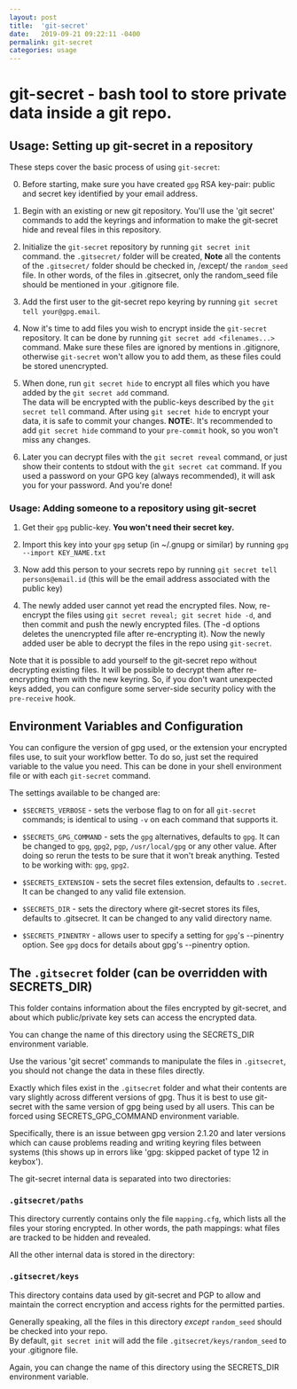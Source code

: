 ```yaml
---
layout: post
title:  'git-secret'
date:   2019-09-21 09:22:11 -0400
permalink: git-secret
categories: usage
---
```

git-secret - bash tool to store private data inside a git repo.
=============================================

## Usage: Setting up git-secret in a repository

These steps cover the basic process of using `git-secret`:

0. Before starting, make sure you have created `gpg` RSA key-pair: public and secret key identified by your email address.

1. Begin with an existing or new git repository. You'll use the 'git secret' commands to add the keyrings and information 
to make the git-secret hide and reveal files in this repository.

2. Initialize the `git-secret` repository by running `git secret init` command. the `.gitsecret/` folder will be created, 
**Note** all the contents of the `.gitsecret/` folder should be checked in, /except/ the `random_seed` file. 
In other words, of the files in .gitsecret, only the random_seed file should be mentioned in your .gitignore file.

3. Add the first user to the git-secret repo keyring by running `git secret tell your@gpg.email`.

4. Now it's time to add files you wish to encrypt inside the `git-secret` repository. 
It can be done by running `git secret add <filenames...>` command. Make sure these files are ignored by mentions in 
.gitignore, otherwise `git-secret` won't allow you to add them, as these files could be stored unencrypted.

5. When done, run `git secret hide` to encrypt all files which you have added by the `git secret add` command.  
The data will be encrypted with the public-keys described by the `git secret tell` command. 
After using `git secret hide` to encrypt your data, it is safe to commit your changes. 
**NOTE:**. It's recommended to add `git secret hide` command to your `pre-commit` hook, so you won't miss any changes.

6. Later you can decrypt files with the `git secret reveal` command, or just show their contents to stdout with the 
`git secret cat` command. If you used a password on your GPG key (always recommended), it will ask you for your password. 
And you're done!

### Usage: Adding someone to a repository using git-secret

1. Get their `gpg` public-key. **You won't need their secret key.**

2. Import this key into your `gpg` setup (in ~/.gnupg or similar) by running `gpg --import KEY_NAME.txt`

3. Now add this person to your secrets repo by running `git secret tell persons@email.id` 
(this will be the email address associated with the public key)

4. The newly added user cannot yet read the encrypted files. Now, re-encrypt the files using 
`git secret reveal; git secret hide -d`, and then commit and push the newly encrypted files. 
(The -d options deletes the unencrypted file after re-encrypting it). 
Now the newly added user be able to decrypt the files in the repo using `git-secret`.

Note that it is possible to add yourself to the git-secret repo without decrypting existing files. 
It will be possible to decrypt them after re-encrypting them with the new keyring. So, if you don't 
want unexpected keys added, you can configure some server-side security policy with the `pre-receive` hook.

## Environment Variables and Configuration

You can configure the version of gpg used, or the extension your encrypted files use, to suit your workflow better. 
To do so, just set the required variable to the value you need. 
This can be done in your shell environment file or with each `git-secret` command.

The settings available to be changed are:

* `$SECRETS_VERBOSE` - sets the verbose flag to on for all `git-secret` commands; is identical
to using `-v` on each command that supports it.

* `$SECRETS_GPG_COMMAND` - sets the `gpg` alternatives, defaults to `gpg`. 
It can be changed to `gpg`, `gpg2`, `pgp`, `/usr/local/gpg` or any other value. 
After doing so rerun the tests to be sure that it won't break anything. Tested to be working with: `gpg`, `gpg2`.

* `$SECRETS_EXTENSION` - sets the secret files extension, defaults to `.secret`. It can be changed to any valid file extension.

* `$SECRETS_DIR` - sets the directory where git-secret stores its files, defaults to .gitsecret. 
It can be changed to any valid directory name.

* `$SECRETS_PINENTRY` - allows user to specify a setting for `gpg`'s --pinentry option. 
See `gpg` docs for details about gpg's --pinentry option.

## The `.gitsecret` folder (can be overridden with SECRETS_DIR)

This folder contains information about the files encrypted by git-secret, 
and about which public/private key sets can access the encrypted data. 

You can change the name of this directory using the SECRETS_DIR environment variable.

Use the various 'git secret' commands to manipulate the files in `.gitsecret`, 
you should not change the data in these files directly.

Exactly which files exist in the `.gitsecret` folder and what their contents are
vary slightly across different versions of gpg. Thus it is best to use
git-secret with the same version of gpg being used by all users. 
This can be forced using SECRETS_GPG_COMMAND environment variable.

Specifically, there is an issue between gpg version 2.1.20 and later versions
which can cause problems reading and writing keyring files between systems 
(this shows up in errors like 'gpg: skipped packet of type 12 in keybox').

The git-secret internal data is separated into two directories:

### `.gitsecret/paths`

This directory currently contains only the file `mapping.cfg`, which lists all the files your storing encrypted.
In other words, the path mappings: what files are tracked to be hidden and revealed.

All the other internal data is stored in the directory:

### `.gitsecret/keys`

This directory contains data used by git-secret and PGP to allow and maintain the correct encryption and access rights for the permitted parties. 

Generally speaking, all the files in this directory *except* `random_seed` should be checked into your repo.  
By default, `git secret init` will add the file `.gitsecret/keys/random_seed` to your .gitignore file.

Again, you can change the name of this directory using the SECRETS_DIR environment variable.
